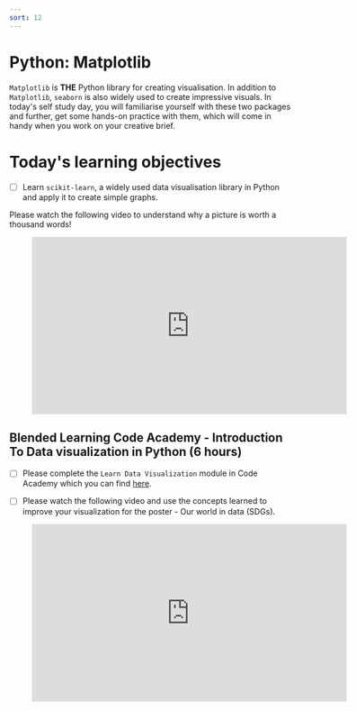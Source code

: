 ```yaml
---
sort: 12
---
```


# Python: Matplotlib

```Matplotlib``` is **THE** Python library for creating visualisation. In addition to ```Matplotlib```, ```seaborn``` is also widely used to create impressive visuals. In today's self study day, you will familiarise yourself with these two packages and further, get some hands-on practice with them, which will come in handy when you work on your creative brief.

# Today's learning objectives
- [ ] Learn ```scikit-learn```, a widely used data visualisation library in Python and apply it to create simple graphs.

Please watch the following video to understand why a picture is worth a thousand words!

<!-- blank line -->
<figure class="video_container">
<iframe width="560" height="315" src="https://www.youtube.com/embed/5Zg-C8AAIGg" title="YouTube video player" frameborder="0" allow="accelerometer; autoplay; clipboard-write; encrypted-media; gyroscope; picture-in-picture" allowfullscreen></iframe>
</figure>
<!-- blank line -->

## Blended Learning Code Academy - Introduction To Data visualization in Python (6 hours)

- [ ] Please complete the ```Learn Data Visualization``` module in Code Academy which you can find [here](https://www.codecademy.com/learn/data-visualization-python).

- [ ] Please watch the following video and use the concepts learned to improve your visualization for the poster - Our world in data (SDGs).

<!-- blank line -->
<figure class="video_container">
<iframe width="560" height="315" src="https://www.youtube.com/embed/8EMW7io4rSI?controls=0" title="YouTube video player" frameborder="0" allow="accelerometer; autoplay; clipboard-write; encrypted-media; gyroscope; picture-in-picture" allowfullscreen></iframe>
</figure>
<!-- blank line -->
